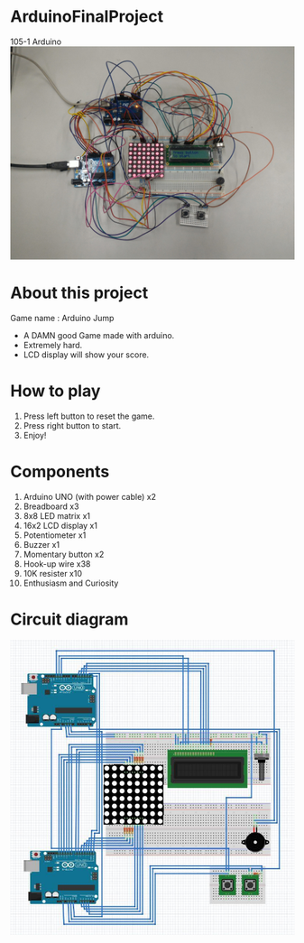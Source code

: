 # ArduinoFinalProject
105-1 Arduino
![](./img/P_20170112_150451.jpg)
# About this project
Game name : Arduino Jump
 - A DAMN good Game made with arduino.
 - Extremely hard.
 - LCD display will show your score.

# How to play
1. Press left button to reset the game.
2. Press right button to start.
3. Enjoy!

# Components
1. Arduino UNO (with power cable) x2
2. Breadboard x3
3. 8x8 LED matrix x1
4. 16x2 LCD display x1
5. Potentiometer x1
6. Buzzer x1
7. Momentary button x2
8. Hook-up wire x38
9. 10K resister x10
10. Enthusiasm and Curiosity

# Circuit diagram
![](./img/circuit_Kuang.jpg)
